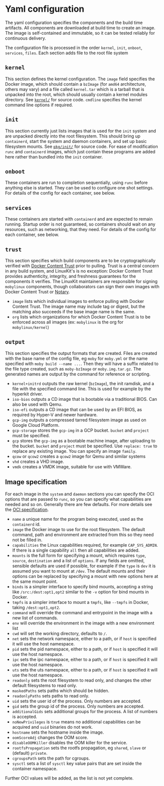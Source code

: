 # Yaml configuration

The yaml configuration specifies the components and the build time artifacts. All components
are downloaded at build time to create an image. The image is self-contained and immutable,
so it can be tested reliably for continuous delivery.

The configuration file is processed in the order `kernel`, `init`, `onboot`, `services`, `files`.
Each section adds file to the root file system

## `kernel`

This section defines the kernel configuration. The `image` field specifies the Docker image,
which should contain a `bzImage` (for `amd64` architecture, others may vary) and a file
called `kernel.tar` which is a tarball that is unpacked into the root, which should usually
contain a kernel modules directory. See [`kernel/`](../kernel/) for source code. `cmdline`
specifies the kernel command line options if required.

## `init`

This section currently just lists images that is used for the `init` system and are unpacked directly
into the root filesystem. This should bring up `containerd`, start the system and daemon containers,
and set up basic filesystem mounts. See [`pkg/init/`](../pkg/init/) for source code. For ease of
modification `runc` and `containerd` images, which just contain these programs are added here
rather than bundled into the `init` container.

## `onboot`

These containers are run to completion sequentially, using `runc` before anything else is started.
They can be used to configure one shot settings. For details of the config for each container, see
below.

## `services`

These containers are started with `containerd` and are expected to remain running. Startup order
is not guaranteed, so containers should wait on any resources, such as networking, that they need.
For details of the config for each container, see below.

## `trust`

This section specifies which build components are to be cryptographically verified with
[Docker Content Trust](https://docs.docker.com/engine/security/trust/content_trust/) prior to pulling.
Trust is a central concern in any build system, and LinuxKit's is no exception: Docker Content Trust provides authenticity,
integrity, and freshness guarantees for the components it verifies.  The LinuxKit maintainers are responsible for signing
`mobylinux` components, though collaborators can sign their own images with Docker Content Trust or [Notary](https://github.com/docker/notary).

- `image` lists which individual images to enforce pulling with Docker Content Trust.
The image name may include tag or digest, but the matching also succeeds if the base image name is the same.
- `org` lists which organizations for which Docker Content Trust is to be enforced across all images (ex: `mobylinux` is the org for `mobylinux/kernel`)

## `output`

This section specifies the output formats that are created. Files are created with the base name of
the config file, eg `moby` for `moby.yml` or the name specified with `moby build --name ...`. Then
they will have a suffix related to the file type created, such as `moby-bzImage` or `moby.img.tar.gz`.
The generated names are output by the command for reference or scripting.

- `kernel+initrd` outputs the raw kernel (`bzImage`), the init ramdisk, and a file with the specified
  command line. This is used for example by the hyperkit driver.
- `iso-bios` outputs a CD image that is bootable via a traditional BIOS. Can also be used with Qemu.
- `iso-efi` outputs a CD image that can be used by an EFI BIOS, as required by Hyper-V and newer hardware.
- `gcp-img` outputs a compressed tarred filesystem image as used on Google Cloud Platform.
- `gcp-storage` stores the `gcp-img` in a GCP bucket. `bucket` and `project` must be specified.
- `gcp` stores the `gcp-img` as a bootable machine image, after uploading to the bucket. `bucket` and `project`
  must be specified. Use `replace: true` to replace any existing image. You can specify an image `family`.
- `qcow` or `qcow2` creates a `qcow2` image for Qemu and similar systems
- `vhd` creates a VHD image.
- `vmdk` creates a VMDK image, suitable for use with VMWare.

## Image specification

For each image in the `system` and `daemon` sections you can specify the OCI options that are passed to
`runc`, so you can specify what capabilities are needed and so on. Generally there are few defaults.
For more details see the [OCI specification](https://github.com/opencontainers/runtime-spec/blob/master/spec.md).

- `name` a unique name for the program being executed, used as the `containerd` id.
- `image` the Docker image to use for the root filesystem. The default command, path and environment are
  extracted from this so they need not be filled in.
- `capabilities` the Linux capabilities required, for example `CAP_SYS_ADMIN`. If there is a single
  capability `all` then all capabilities are added.
- `mounts` is the full form for specifying a mount, which requires `type`, `source`, `destination`
  and a list of `options`. If any fields are omitted, sensible defaults are used if possible, for example
  if the `type` is `dev` it is assumed you want to mount at `/dev`. The default mounts and their options
  can be replaced by specifying a mount with new options here at the same mount point.
- `binds` is a simpler interface to specify bind mounts, accepting a string like `/src:/dest:opt1,opt2`
  similar to the `-v` option for bind mounts in Docker.
- `tmpfs` is a simpler interface to mount a `tmpfs`, like `--tmpfs` in Docker, taking `/dest:opt1,opt2`.
- `command` will override the command and entrypoint in the image with a new list of commands.
- `env` will override the environment in the image with a new environment list
- `cwd` will set the working directory, defaults to `/`.
- `net` sets the network namespace, either to a path, or if `host` is specified it will use the host namespace.
- `pid` sets the pid namespace, either to a path, or if `host` is specified it will use the host namespace.
- `ipc` sets the ipc namespace, either to a path, or if `host` is specified it will use the host namespace.
- `uts` sets the uts namespace, either to a path, or if `host` is specified it will use the host namespace.
- `readonly` sets the root filesystem to read only, and changes the other default filesystems to read only.
- `maskedPaths` sets paths which should be hidden.
- `readonlyPaths` sets paths to read only.
- `uid` sets the user id of the process. Only numbers are accepted.
- `gid` sets the group id of the process. Only numbers are accepted.
- `additionalGids` sets additional groups for the process. A list of numbers is accepted.
- `noNewPrivileges` is `true` means no additional capabilities can be acquired and `suid` binaries do not work.
- `hostname` sets the hostname inside the image.
- `oomScoreAdj` changes the OOM score.
- `disableOOMKiller` disables the OOM killer for the service.
- `rootfsPropagation` sets the rootfs propagation, eg `shared`, `slave` or (default) `private`.
- `cgroupsPath` sets the path for cgroups.
- `sysctl` sets a list of `sysctl` key value pairs that are set inside the container namespace.

Further OCI values will be added, as the list is not yet complete.
